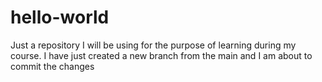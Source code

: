 # hello-world
Just a repository I will be using for the purpose of learning during my course.
I have just created a new branch from the main and I am about to commit the changes
